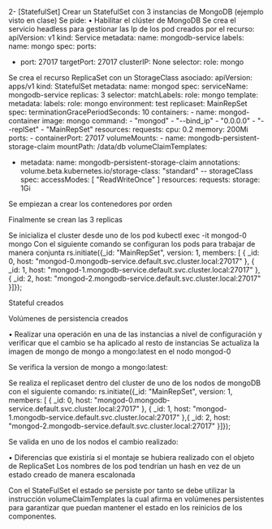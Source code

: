 2- [StatefulSet] Crear un StatefulSet con 3 instancias de MongoDB (ejemplo visto en clase) Se pide:
 • Habilitar el clúster de MongoDB 
Se crea el servicio headless para gestionar las Ip de los pod creados por el recurso:
apiVersion: v1
kind: Service
metadata:
  name: mongodb-service
  labels:
    name: mongo
spec:
  ports:
  - port: 27017
    targetPort: 27017
  clusterIP: None
  selector:
    role: mongo

Se crea el recurso ReplicaSet con un StorageClass asociado:
apiVersion: apps/v1
kind: StatefulSet
metadata:
  name: mongod
spec:
  serviceName: mongodb-service
  replicas: 3
  selector:
    matchLabels:
      role: mongo
  template:
    metadata:
      labels:
        role: mongo
        environment: test
        replicaset: MainRepSet
    spec:
      terminationGracePeriodSeconds: 10
      containers:
        - name: mongod-container
          image: mongo
          command:
            - "mongod"
            - "--bind_ip"
            - "0.0.0.0"
            - "--replSet"
            - "MainRepSet"
          resources:
            requests:
              cpu: 0.2
              memory: 200Mi
          ports:
            - containerPort: 27017
          volumeMounts:
            - name: mongodb-persistent-storage-claim
              mountPath: /data/db
  volumeClaimTemplates:
  - metadata:
      name: mongodb-persistent-storage-claim
      annotations:
        volume.beta.kubernetes.io/storage-class: "standard"   -- storageClass
    spec:
      accessModes: [ "ReadWriteOnce" ]
      resources:
        requests:
          storage: 1Gi

Se empiezan a crear los contenedores por orden
 
Finalmente se crean las 3 replicas
 
Se inicializa el cluster desde uno de los pod
kubectl exec -it mongod-0 mongo
Con el siguiente comando se configuran los pods para trabajar de manera conjunta
rs.initiate({_id: "MainRepSet", version: 1, members: [ { _id: 0, host: "mongod-0.mongodb-service.default.svc.cluster.local:27017" }, 
													   { _id: 1, host: "mongod-1.mongodb-service.default.svc.cluster.local:27017" },
													   { _id: 2, host: "mongod-2.mongodb-service.default.svc.cluster.local:27017" }]});
 
Stateful creados
 

Volúmenes de persistencia creados
 

• Realizar una operación en una de las instancias a nivel de configuración y verificar que el cambio se ha aplicado al resto de instancias 
Se actualiza la imagen de mongo de mongo a mongo:latest en el nodo mongod-0
 

 
Se verifica la version de mongo a mongo:latest:
 
 
Se realiza el replicaset dentro del cluster de uno de los nodos de mongoDB con el siguiente comando:
rs.initiate({_id: "MainRepSet", version: 1, members: [ { _id: 0, host: "mongod-0.mongodb-service.default.svc.cluster.local:27017" }, { _id: 1, host: "mongod-1.mongodb-service.default.svc.cluster.local:27017" },{ _id: 2, host: "mongod-2.mongodb-service.default.svc.cluster.local:27017" }]});
 

 
Se valida en uno de los nodos el cambio realizado:
 

• Diferencias que existiría si el montaje se hubiera realizado con el objeto de ReplicaSet
Los nombres de los pod tendrían un hash en vez de un estado creado de manera escalonada
 
Con el StateFulSet el estado se persiste por tanto se debe utilizar la instrucción volumeClaimTemplates la cual afirma en volúmenes persistentes para garantizar que puedan mantener el estado en los reinicios de los componentes.
